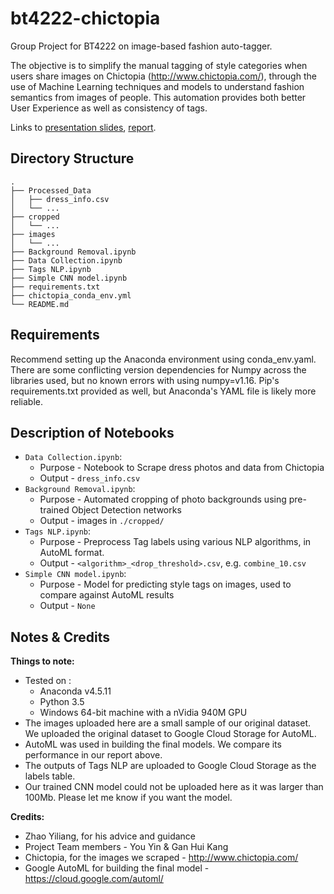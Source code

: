 # bt4222-chictopia
Group Project for BT4222 on image-based fashion auto-tagger.

The objective is to simplify the manual tagging of style categories when users share images on Chictopia (http://www.chictopia.com/),  through the use of Machine Learning techniques and models to understand fashion semantics from images of people. This automation provides both better User Experience as well as consistency of tags.

Links to [presentation slides](https://docs.google.com/presentation/d/1nBkYq5ItAoaFNd3p6EdxdFOlYmV60QmifROt3JFnAbU/edit?usp=sharing), 
[report](https://docs.google.com/document/d/1R2MiG0BAvXMWWo6ca8vRD92-3tDowzkcMbZIoWE_CDo/edit?usp=sharing).

## Directory Structure
```
.
├── Processed_Data
│   ├── dress_info.csv
│   └── ...                 
├── cropped
│   └── ...                 
├── images
│   └── ...                 
├── Background Removal.ipynb
├── Data Collection.ipynb
├── Tags NLP.ipynb
├── Simple CNN model.ipynb
├── requirements.txt
├── chictopia_conda_env.yml
└── README.md
```

## Requirements

Recommend setting up the Anaconda environment using conda_env.yaml. There are some conflicting version dependencies for Numpy across the libraries used, but no known errors with using numpy=v1.16.
Pip's requirements.txt provided as well, but Anaconda's YAML file is likely more reliable.


## Description of Notebooks

* `Data Collection.ipynb`: 
  * Purpose - Notebook to Scrape dress photos and data from Chictopia
  * Output - `dress_info.csv`
* `Background Removal.ipynb`:
  * Purpose - Automated cropping of photo backgrounds using pre-trained Object Detection networks
  * Output - images in `./cropped/`
* `Tags NLP.ipynb`: 
  * Purpose - Preprocess Tag labels using various NLP algorithms, in AutoML format.
  * Output - `<algorithm>_<drop_threshold>.csv`, e.g. `combine_10.csv`
* `Simple CNN model.ipynb`:
  * Purpose - Model for predicting style tags on images, used to compare against AutoML results
  * Output - `None`

## Notes & Credits
__Things to note:__
* Tested on :
  * Anaconda v4.5.11
  * Python 3.5
  * Windows 64-bit machine with a nVidia 940M GPU
* The images uploaded here are a small sample of our original dataset. We uploaded the original dataset to Google Cloud Storage for AutoML.
* AutoML was used in building the final models. We compare its performance in our report above.
* The outputs of Tags NLP are uploaded to Google Cloud Storage as the labels table.
* Our trained CNN model could not be uploaded here as it was larger than 100Mb. Please let me know if you want the model.

__Credits:__
* Zhao Yiliang, for his advice and guidance
* Project Team members - You Yin & Gan Hui Kang
* Chictopia, for the images we scraped - http://www.chictopia.com/
* Google AutoML for building the final model - https://cloud.google.com/automl/
